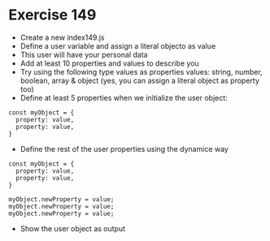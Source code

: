 # Exercise 149

* Create a new index149.js
* Define a user variable and assign a literal objecto as value
* This user will have your personal data
* Add at least 10 properties and values to describe you
* Try using the following type values as properties values: string, number, boolean, array & object (yes, you can assign a literal object as property too)
* Define at least 5 properties when we initialize the user object:
```
const myObject = {
  property: value,
  property: value,
}
```
* Define the rest of the user properties using the dynamice way
```
const myObject = {
  property: value,
  property: value,
}

myObject.newProperty = value;
myObject.newProperty = value;
myObject.newProperty = value;
```
* Show the user object as output